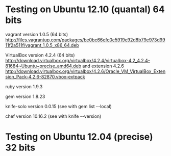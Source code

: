 Testing on Ubuntu 12.10 (quantal) 64 bits
=========================================

vagrant version 1.0.5 (64 bits) http://files.vagrantup.com/packages/be0bc66efc0c5919e92d8b79e973d9911f2a511f/vagrant_1.0.5_x86_64.deb

VirtualBox version 4.2.4 (64 bits) http://download.virtualbox.org/virtualbox/4.2.4/virtualbox-4.2_4.2.4-81684~Ubuntu~precise_amd64.deb
and extension 4.2.6 http://download.virtualbox.org/virtualbox/4.2.6/Oracle_VM_VirtualBox_Extension_Pack-4.2.6-82870.vbox-extpack

ruby version 1.9.3

gem version 1.8.23

knife-solo  version 0.0.15 (see with gem list --local)

chef version 10.16.2 (see with knife --version)

Testing on Ubuntu 12.04 (precise) 32 bits
=========================================

